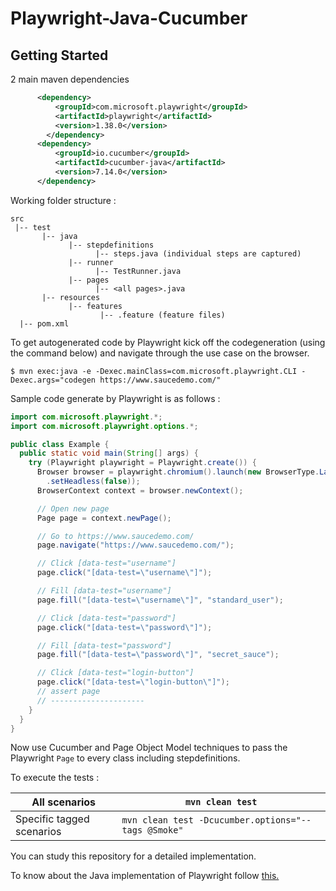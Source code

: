 # Playwright-Java-Cucumber



## Getting Started

2 main maven dependencies
```xml
      <dependency>
          <groupId>com.microsoft.playwright</groupId>
          <artifactId>playwright</artifactId>
          <version>1.38.0</version>
	    </dependency>
      <dependency>
          <groupId>io.cucumber</groupId>
          <artifactId>cucumber-java</artifactId>
          <version>7.14.0</version>
      </dependency>

```

Working folder structure :
```
src
 |-- test
       |-- java
             |-- stepdefinitions
                   |-- steps.java (individual steps are captured)
			 |-- runner	   
                   |-- TestRunner.java
			 |-- pages
                   |-- <all pages>.java 	 
       |-- resources
             |-- features
                    |-- .feature (feature files)
  |-- pom.xml                  
```

To get autogenerated code by Playwright kick off the codegeneration (using the command below) and navigate through the use case on the browser.

`$ mvn exec:java -e -Dexec.mainClass=com.microsoft.playwright.CLI -Dexec.args="codegen https://www.saucedemo.com/"`

Sample code generate by Playwright is as follows :

```java
import com.microsoft.playwright.*;
import com.microsoft.playwright.options.*;

public class Example {
  public static void main(String[] args) {
    try (Playwright playwright = Playwright.create()) {
      Browser browser = playwright.chromium().launch(new BrowserType.LaunchOptions()
        .setHeadless(false));
      BrowserContext context = browser.newContext();

      // Open new page
      Page page = context.newPage();

      // Go to https://www.saucedemo.com/
      page.navigate("https://www.saucedemo.com/");

      // Click [data-test="username"]
      page.click("[data-test=\"username\"]");

      // Fill [data-test="username"]
      page.fill("[data-test=\"username\"]", "standard_user");

      // Click [data-test="password"]
      page.click("[data-test=\"password\"]");

      // Fill [data-test="password"]
      page.fill("[data-test=\"password\"]", "secret_sauce");

      // Click [data-test="login-button"]
      page.click("[data-test=\"login-button\"]");
      // assert page
      // ---------------------
    }
  }
}
```
Now use Cucumber and Page Object Model techniques to pass the Playwright `Page` to every class including stepdefinitions.

To execute the tests :

All scenarios| `mvn clean test`
----|----
Specific tagged scenarios| `mvn clean test -Dcucumber.options="--tags @Smoke"`

You can study this repository for a detailed implementation.

To know about the Java implementation of Playwright follow [this.](https://playwright.dev/java/docs/intro/)
